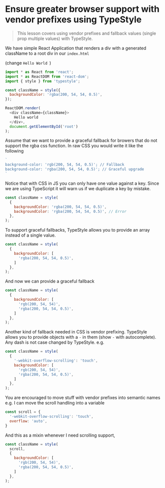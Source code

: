 # Ensure greater browser support with vendor prefixes using TypeStyle

> This lesson covers using vendor prefixes and fallback values (single prop multiple values) with TypeStyle.

We have simple React Application that renders a div with a generated className to a root div in our `index.html`

(change `Hello World `)
```js
import * as React from 'react';
import * as ReactDOM from 'react-dom'; 
import { style } from 'typestyle';

const className = style({
  backgroundColor: 'rgba(200, 54, 54, 0.5)',
});

ReactDOM.render(
  <div className={className}>
    Hello world
  </div>,
  document.getElementById('root')
);
```
Assume that we want to provide a graceful fallback for browers that do not support the rgba css function. In raw CSS you would write it like the following

```js
`
background-color: 'rgb(200, 54, 54, 0.5)'; // Fallback 
background-color: 'rgba(200, 54, 54, 0.5)'; // Graceful upgrade
`
```

Notice that with CSS in JS you can only have one value against a key. Since we are using TypeScript it will warn us if we duplicate a key by mistake.

```js
const className = style(
  { 
    backgroundColor: 'rgba(200, 54, 54, 0.5)',
    backgroundColor: 'rgba(200, 54, 54, 0.5)', // Error
  },
);
```
To support graceful fallbacks, TypeStyle allows you to provide an array instead of a single value. 

```js
const className = style(
  { 
    backgroundColor: [
      'rgba(200, 54, 54, 0.5)',
    ]
  },
);
```
And now we can provide a graceful fallback 

```js
const className = style(
  { 
    backgroundColor: [
      'rgb(200, 54, 54)',
      'rgba(200, 54, 54, 0.5)',
    ]
  },
);
```

Another kind of fallback needed in CSS is vendor prefixing. TypeStyle allows you to provide objects with a `-` in them (show `-` with autocomplete). Any dash is not case changed by TypeStyle. e.g. 

```js
const className = style(
  { 
    '-webkit-overflow-scrolling': 'touch',
    backgroundColor: [
      'rgb(200, 54, 54)',
      'rgba(200, 54, 54, 0.5)',
    ]
  },
);
```

You are encouraged to move stuff with vendor prefixes into semantic names e.g. I can move the scroll handling into a variable

```js
const scroll = {
  '-webkit-overflow-scrolling': 'touch',
  overflow: 'auto',
}
```

And this as a mixin whenever I need scrolling support,

```js
const className = style(
  scroll,
  { 
    backgroundColor: [
      'rgb(200, 54, 54)',
      'rgba(200, 54, 54, 0.5)',
    ]
  },
);
```
